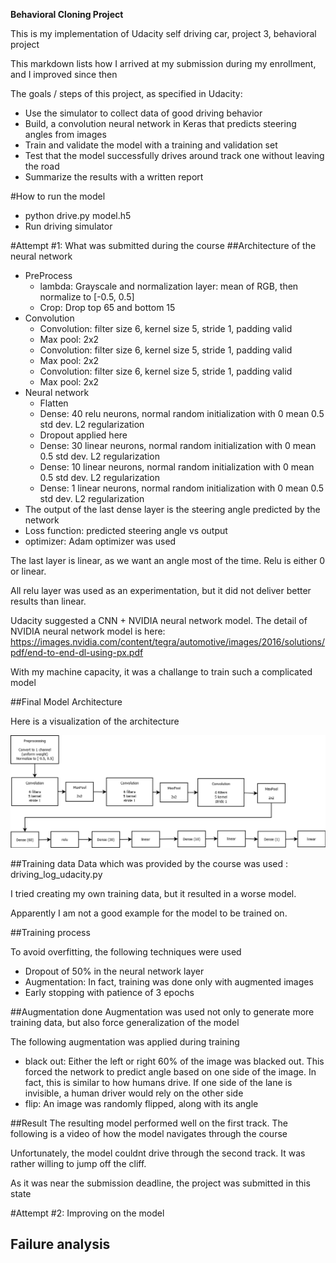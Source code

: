 **Behavioral Cloning Project**

This is my implementation of Udacity self driving car, project 3, behavioral project

This markdown lists how I arrived at my submission during my enrollment, and I improved since then

The goals / steps of this project, as specified in Udacity:
* Use the simulator to collect data of good driving behavior
* Build, a convolution neural network in Keras that predicts steering angles from images
* Train and validate the model with a training and validation set
* Test that the model successfully drives around track one without leaving the road
* Summarize the results with a written report

#How to run the model
* python drive.py model.h5
* Run driving simulator

#Attempt #1: What was submitted during the course
##Architecture of the neural network
* PreProcess
    * lambda: Grayscale and normalization layer: mean of RGB, then normalize to [-0.5, 0.5]
    * Crop: Drop top 65 and bottom 15
* Convolution
    * Convolution: filter size 6, kernel size 5, stride 1, padding valid
    * Max pool: 2x2
    * Convolution: filter size 6, kernel size 5, stride 1, padding valid
    * Max pool: 2x2
    * Convolution: filter size 6, kernel size 5, stride 1, padding valid
    * Max pool: 2x2
* Neural network
    * Flatten
    * Dense: 40 relu neurons, normal random initialization with 0 mean 0.5 std dev. L2 regularization
    * Dropout applied here
    * Dense: 30 linear neurons, normal random initialization with 0 mean 0.5 std dev. L2 regularization
    * Dense: 10 linear neurons, normal random initialization with 0 mean 0.5 std dev. L2 regularization
    * Dense: 1 linear neurons, normal random initialization with 0 mean 0.5 std dev. L2 regularization
* The output of the last dense layer is the steering angle predicted by the network
* Loss function: predicted steering angle vs output
* optimizer: Adam optimizer was used

The last layer is linear, as we want an angle most of the time. Relu is either 0 or linear.

All relu layer was used as an experimentation, but it did not deliver better results than linear.

Udacity suggested a CNN + NVIDIA neural network model. The detail of NVIDIA neural network model is here: https://images.nvidia.com/content/tegra/automotive/images/2016/solutions/pdf/end-to-end-dl-using-px.pdf

With my machine capacity, it was a challange to train such a complicated model

##Final Model Architecture

Here is a visualization of the architecture

![network _description](network.png)

##Training data
Data which was provided by the course was used : driving_log_udacity.py

I tried creating my own training data, but it resulted in a worse model.

Apparently I am not a good example for the model to be trained on.

##Training process

To avoid overfitting, the following techniques were used
* Dropout of 50% in the neural network layer
* Augmentation: In fact, training was done only with augmented images
* Early stopping with patience of 3 epochs

##Augmentation done
Augmentation was used not only to generate more training data, but also force generalization of the model

The following augmentation was applied during training
* black out: Either the left or right 60% of the image was blacked out. This forced the network to predict angle based on one side of the image. In fact, this is similar to how humans drive. If one side of the lane is invisible, a human driver would rely on the other side
* flip: An image was randomly flipped, along with its angle

##Result
The resulting model performed well on the first track. The following is a video of how the model navigates through the course

Unfortunately, the model couldnt drive through the second track. It was rather willing to jump off the cliff.

As it was near the submission deadline, the project was submitted in this state

#Attempt #2: Improving on the model
##
## Failure analysis
